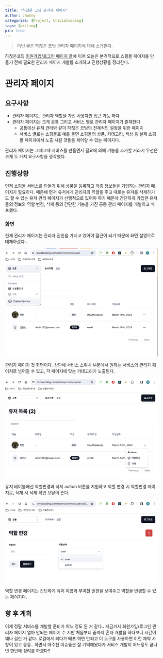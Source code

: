 ```yaml
---
title: "하찮은 코딩 관리자 페이지"
author: channy
categories: [Project, trivialcoding]
tags: [writing]
pin: true
---
```


> 이번 글은 하찮은 코딩 관리자 페이지에 대해 소개한다.

하찮은코딩 [회원가입/로그인 페이지 글](http://127.0.0.1:4000/posts/trivialcoding/)에 이어 오늘은 본격적으로 쇼핑몰 페이지를 만들기 전에 필요한 관리자 페이지 개발를 소개하고 진행상황을 정리한다.

# 관리자 페이지

## 요구사항

- 관리자 페이지는 관리자 역할을 가진 사용자만 접근 가능 하다.
- 관리자 페이지는 크게 공통 그리고 서비스 별로 관리자 페이지가 존재한다
  - 공통에선 유저 관리와 같이 하찮은 코딩의 전체적인 설정을 위한 페이지
  - 서비스 별로는 쇼핑몰로 예를 들면 쇼핑몰의 상품, 카테고리, 색상 등 실제 쇼핑몰 페이지에서 노출 시킬 것들을 제어할 수 있는 페이지다.

관리자 페이지는 그때그때 서비스를 만들면서 필요에 의해 기능을 추가할 거라서 우선은 크게 두 가지 요구사항을 생각했다.

## 진행상황

먼저 쇼핑몰 서비스를 만들기 위해 상품을 등록하고 각종 정보들을 기입하는 관리자 페이지가 필요하다. 때문에 먼저 유저에게 관리자의 역할을 주고 때로는 유저를 삭제하기도 할 수 있는 유저 관리 페이지가 선행적으로 있어야 하기 때문에 간단하게 가입한 유저들의 정보와 역할 변경, 삭제 등의 간단한 기능을 가진 공통 관리 페이지를 개발하고 배포했다.

### 화면

현재 관리자 페이지는 관리자 권한을 가지고 있어야 접근이 되기 때문에 화면 설명으로 대체하겠다..

<img src="/assets/img/trivialcoding/switcher.png" />
  
관리자 페이지 첫 화면이다. 상단에 서비스 스위치 부분에서 원하는 서비스의 관리자 페이지로 넘어갈 수 있고, 각 페이지에 맞는 카테고리가 노출된다.

<img src="/assets/img/trivialcoding/action.png" />
  
유저 테이블에선 역할변경과 삭제 action 버튼을 지원하고 역할 변경 시 역할변경 페이지로, 삭제 시 삭제 확인 모달이 뜬다.

<img src="/assets/img/trivialcoding/역할변경.png" />
  
역할 변경 페이지는 간단하게 유저 이름과 부여할 권한을 보여주고 역할을 변경할 수 있는 페이지다.

## 향 후 계획

이제 정말 서비스를 개발할 준비가 어느 정도 된 거 같다.. 지금까지 회원가입/로그인 관리자 페이지 얼마 안되는 페이지 수 지만 처음부터 끝까지 혼자 개발을 하다보니
시간이 꽤나 걸린 거 같다. 로컬에서 되다가 배포 하면 안되고 이 도구를 사용하면 이런 제약 사항이 있고 등등.. 하면서 마주친 이슈들은 잘 기억해놨다가
서비스 개발이 어느정도 끝나면 한번에 정리를 하겠다!!
